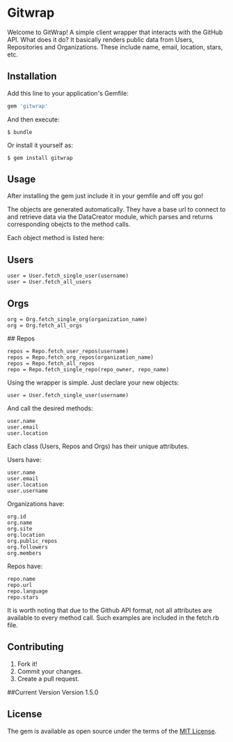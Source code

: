 # Gitwrap

Welcome to GitWrap! A simple client wrapper that interacts with the GitHub API. What does it do? It basically renders public data from Users, Repositories and Organizations. These include name, email, location, stars, etc. 

## Installation

Add this line to your application's Gemfile:

```ruby
gem 'gitwrap'
```

And then execute:

    $ bundle

Or install it yourself as:

    $ gem install gitwrap

## Usage

After installing the gem just include it in your gemfile and off you go!

The objects are generated automatically. They have a base url to connect to and retrieve data via the DataCreator module, which parses and returns corresponding obejcts to the method calls.

Each object method is listed here:

## Users
```
user = User.fetch_single_user(username)
user = User.fetch_all_users
```

## Orgs
```
org = Org.fetch_single_org(organization_name)
org = Org.fetch_all_orgs
```
## Repos
```
repos = Repo.fetch_user_repos(username)
repos = Repo.fetch_org_repos(organization_name)
repos = Repo.fetch_all_repos
repo = Repo.fetch_single_repo(repo_owner, repo_name)
```

Using the wrapper is simple. Just declare your new objects:
```
user = User.fetch_single_user(username)
```
And call the desired methods:
```
user.name
user.email
user.location
```

Each class (Users, Repos and Orgs) has their unique attributes.

Users have:

```
user.name
user.email
user.location
user.username
```
Organizations have: 

```
org.id
org.name
org.site
org.location
org.public_repos
org.followers
org.members
```

Repos have:
```
repo.name
repo.url
repo.language
repo.stars
```

It is worth noting that due to the Github API format, not all attributes are available to every method call. Such examples are included in the fetch.rb file.


## Contributing

1. Fork it!
2. Commit your changes.
3. Create a pull request.

##Current Version
Version 1.5.0

## License

The gem is available as open source under the terms of the [MIT License](http://opensource.org/licenses/MIT).

